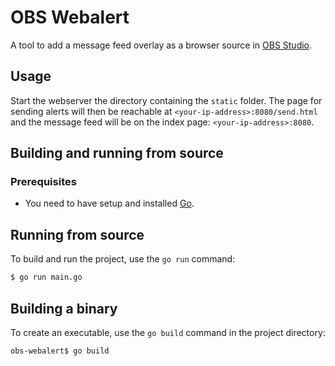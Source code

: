 # OBS Webalert
A tool to add a message feed overlay as a browser source in [OBS Studio](https://github.com/obsproject/obs-studio).

## Usage
Start the webserver the directory containing the `static` folder. The page for sending alerts will then be reachable
at `<your-ip-address>:8080/send.html` and the message feed will be on the index page: `<your-ip-address>:8080`.

## Building and running from source
### Prerequisites
- You need to have setup and installed [Go](https://golang.org/).

## Running from source
To build and run the project, use the `go run` command:
```bash
$ go run main.go
```

## Building a binary
To create an executable, use the `go build` command in the project directory:
```bash
obs-webalert$ go build
```
